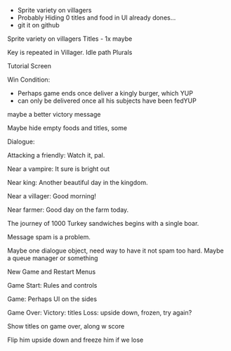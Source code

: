 - Sprite variety on villagers
- Probably Hiding 0 titles and food in UI already dones...
- git it on github

Sprite variety on villagers
Titles - 1x maybe



Key is repeated in Villager. Idle path
Plurals

Tutorial Screen

Win Condition:
- Perhaps game ends once deliver a kingly burger, which YUP
- can only be delivered once all his subjects have been fedYUP 


maybe a better victory message

Maybe hide empty foods and titles, some 




Dialogue: 

Attacking a friendly:
Watch it, pal.

Near a vampire:
It sure is bright out

Near king:
Another beautiful day in the kingdom.

Near a villager:
Good morning!

Near farmer:
Good day on the farm today.

The journey of 1000 Turkey sandwiches begins with a single boar.

Message spam is a problem.

Maybe one dialogue object, need way to have it not spam too hard. Maybe a queue manager or something


New Game and Restart Menus


Game Start:
Rules and controls

Game:
Perhaps UI on the sides

Game Over:
Victory: titles
Loss: upside down, frozen, try again?

Show titles on game over, along w score

Flip him upside down and freeze him if we lose
